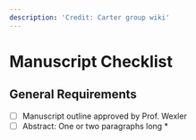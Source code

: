 ```yaml
---
description: 'Credit: Carter group wiki'
---
```


# Manuscript Checklist

## General Requirements

* [ ] Manuscript outline approved by Prof. Wexler
* [ ] Abstract: One or two paragraphs long
  *

